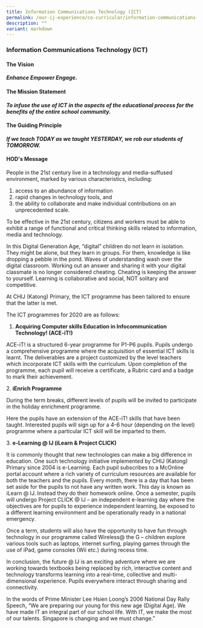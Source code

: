 ```yaml
---
title: Information Communications Technology (ICT)
permalink: /our-ij-experience/co-curricular/information-communications-technology-ict/
description: ""
variant: markdown
---
```

### Information Communications Technology (ICT)


#### The Vision


**_Enhance Empower Engage._**

#### The Mission Statement


**_To infuse the use of ICT in the aspects of the educational process for the benefits of the entire school community._**

#### The Guiding Principle


**_If we teach TODAY as we taught YESTERDAY, we rob our students of TOMORROW._**

#### HOD's Message


People in the 21st century live in a technology and media-suffused environment, marked by various characteristics, including:

1.  access to an abundance of information
2.  rapid changes in technology tools, and
3.  the ability to collaborate and make individual contributions on an unprecedented scale.

  

To be effective in the 21st century, citizens and workers must be able to exhibit a range of functional and critical thinking skills related to information, media and technology.

  

In this Digital Generation Age, “digital” children do not learn in isolation. They might be alone, but they learn in groups. For them, knowledge is like dropping a pebble in the pond. Waves of understanding wash over the digital classroom. Working out an answer and sharing it with your digital classmate is no longer considered cheating. Cheating is keeping the answer to yourself. Learning is collaborative and social, NOT solitary and competitive.

  

At CHIJ (Katong) Primary, the ICT programme has been tailored to ensure that the latter is met.

  

The ICT programmes for 2020 are as follows:

  

1. **Acquiring Computer skills Education in Infocommunication Technology! (ACE-iT!)**

ACE-iT! is a structured 6-year programme for P1-P6 pupils. Pupils undergo a comprehensive programme where the acquisition of essential ICT skills is learnt. The deliverables are a project customized by the level teachers which incorporate ICT skills with the curriculum. Upon completion of the programme, each pupil will receive a certificate, a Rubric card and a badge to mark their achievement.

  

2\. **iEnrich Programme**

During the term breaks, different levels of pupils will be invited to participate in the holiday enrichment programme.

  

Here the pupils have an extension of the ACE-iT! skills that have been taught. Interested pupils will sign up for a 4-6 hour (depending on the level) programme where a particular ICT skill will be imparted to them.

  

3\. **e-Learning @ IJ (iLearn &amp; Project CLICK)**

It is commonly thought that new technologies can make a big difference in education. One such technology initiative implemented by CHIJ (Katong) Primary since 2004 is e-Learning. Each pupil subscribes to a McOnline portal account where a rich variety of curriculum resources are available for both the teachers and the pupils. Every month, there is a day that has been set aside for the pupils to not have any written work. This day is known as iLearn @ IJ. Instead they do their homework online. Once a semester, pupils will undergo Project CLICK @ IJ – an independent e-learning day where the objectives are for pupils to experience independent learning, be exposed to a different learning environment and be operationally ready in a national emergency.

  

Once a term, students will also have the opportunity to have fun through technology in our programme called Wireless@ the G – children explore various tools such as laptops, internet surfing, playing games through the use of iPad, game consoles (Wii etc.) during recess time.

  

In conclusion, the future @ IJ is an exciting adventure where we are working towards textbooks being replaced by rich, interactive content and technology transforms learning into a real-time, collective and multi-dimensional experience. Pupils everywhere interact through sharing and connectivity.

  

In the words of Prime Minister Lee Hsien Loong’s 2006 National Day Rally Speech, “We are preparing our young for this new age (Digital Age). We have made IT an integral part of our school life. With IT, we make the most of our talents. Singapore is changing and we must change.”